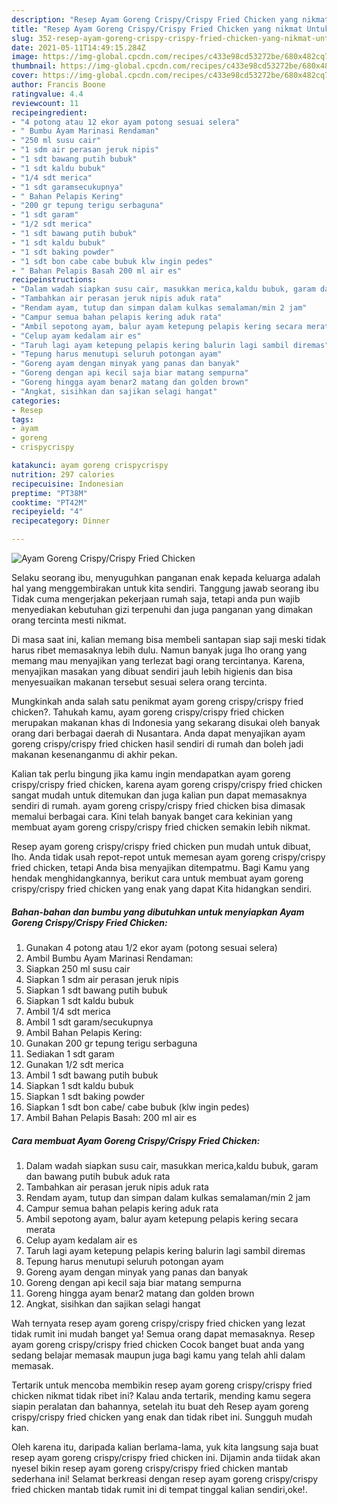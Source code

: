 ```yaml
---
description: "Resep Ayam Goreng Crispy/Crispy Fried Chicken yang nikmat Untuk Jualan"
title: "Resep Ayam Goreng Crispy/Crispy Fried Chicken yang nikmat Untuk Jualan"
slug: 352-resep-ayam-goreng-crispy-crispy-fried-chicken-yang-nikmat-untuk-jualan
date: 2021-05-11T14:49:15.284Z
image: https://img-global.cpcdn.com/recipes/c433e98cd53272be/680x482cq70/ayam-goreng-crispycrispy-fried-chicken-foto-resep-utama.jpg
thumbnail: https://img-global.cpcdn.com/recipes/c433e98cd53272be/680x482cq70/ayam-goreng-crispycrispy-fried-chicken-foto-resep-utama.jpg
cover: https://img-global.cpcdn.com/recipes/c433e98cd53272be/680x482cq70/ayam-goreng-crispycrispy-fried-chicken-foto-resep-utama.jpg
author: Francis Boone
ratingvalue: 4.4
reviewcount: 11
recipeingredient:
- "4 potong atau 12 ekor ayam potong sesuai selera"
- " Bumbu Ayam Marinasi Rendaman"
- "250 ml susu cair"
- "1 sdm air perasan jeruk nipis"
- "1 sdt bawang putih bubuk"
- "1 sdt kaldu bubuk"
- "1/4 sdt merica"
- "1 sdt garamsecukupnya"
- " Bahan Pelapis Kering"
- "200 gr tepung terigu serbaguna"
- "1 sdt garam"
- "1/2 sdt merica"
- "1 sdt bawang putih bubuk"
- "1 sdt kaldu bubuk"
- "1 sdt baking powder"
- "1 sdt bon cabe cabe bubuk klw ingin pedes"
- " Bahan Pelapis Basah 200 ml air es"
recipeinstructions:
- "Dalam wadah siapkan susu cair, masukkan merica,kaldu bubuk, garam dan bawang putih bubuk aduk rata"
- "Tambahkan air perasan jeruk nipis aduk rata"
- "Rendam ayam, tutup dan simpan dalam kulkas semalaman/min 2 jam"
- "Campur semua bahan pelapis kering aduk rata"
- "Ambil sepotong ayam, balur ayam ketepung pelapis kering secara merata"
- "Celup ayam kedalam air es"
- "Taruh lagi ayam ketepung pelapis kering balurin lagi sambil diremas"
- "Tepung harus menutupi seluruh potongan ayam"
- "Goreng ayam dengan minyak yang panas dan banyak"
- "Goreng dengan api kecil saja biar matang sempurna"
- "Goreng hingga ayam benar2 matang dan golden brown"
- "Angkat, sisihkan dan sajikan selagi hangat"
categories:
- Resep
tags:
- ayam
- goreng
- crispycrispy

katakunci: ayam goreng crispycrispy 
nutrition: 297 calories
recipecuisine: Indonesian
preptime: "PT38M"
cooktime: "PT42M"
recipeyield: "4"
recipecategory: Dinner

---
```



![Ayam Goreng Crispy/Crispy Fried Chicken](https://img-global.cpcdn.com/recipes/c433e98cd53272be/680x482cq70/ayam-goreng-crispycrispy-fried-chicken-foto-resep-utama.jpg)

Selaku seorang ibu, menyuguhkan panganan enak kepada keluarga adalah hal yang menggembirakan untuk kita sendiri. Tanggung jawab seorang ibu Tidak cuma mengerjakan pekerjaan rumah saja, tetapi anda pun wajib menyediakan kebutuhan gizi terpenuhi dan juga panganan yang dimakan orang tercinta mesti nikmat.

Di masa  saat ini, kalian memang bisa membeli santapan siap saji meski tidak harus ribet memasaknya lebih dulu. Namun banyak juga lho orang yang memang mau menyajikan yang terlezat bagi orang tercintanya. Karena, menyajikan masakan yang dibuat sendiri jauh lebih higienis dan bisa menyesuaikan makanan tersebut sesuai selera orang tercinta. 



Mungkinkah anda salah satu penikmat ayam goreng crispy/crispy fried chicken?. Tahukah kamu, ayam goreng crispy/crispy fried chicken merupakan makanan khas di Indonesia yang sekarang disukai oleh banyak orang dari berbagai daerah di Nusantara. Anda dapat menyajikan ayam goreng crispy/crispy fried chicken hasil sendiri di rumah dan boleh jadi makanan kesenanganmu di akhir pekan.

Kalian tak perlu bingung jika kamu ingin mendapatkan ayam goreng crispy/crispy fried chicken, karena ayam goreng crispy/crispy fried chicken sangat mudah untuk ditemukan dan juga kalian pun dapat memasaknya sendiri di rumah. ayam goreng crispy/crispy fried chicken bisa dimasak memalui berbagai cara. Kini telah banyak banget cara kekinian yang membuat ayam goreng crispy/crispy fried chicken semakin lebih nikmat.

Resep ayam goreng crispy/crispy fried chicken pun mudah untuk dibuat, lho. Anda tidak usah repot-repot untuk memesan ayam goreng crispy/crispy fried chicken, tetapi Anda bisa menyajikan ditempatmu. Bagi Kamu yang hendak menghidangkannya, berikut cara untuk membuat ayam goreng crispy/crispy fried chicken yang enak yang dapat Kita hidangkan sendiri.

<!--inarticleads1-->

##### Bahan-bahan dan bumbu yang dibutuhkan untuk menyiapkan Ayam Goreng Crispy/Crispy Fried Chicken:

1. Gunakan 4 potong atau 1/2 ekor ayam (potong sesuai selera)
1. Ambil  Bumbu Ayam Marinasi Rendaman:
1. Siapkan 250 ml susu cair
1. Siapkan 1 sdm air perasan jeruk nipis
1. Siapkan 1 sdt bawang putih bubuk
1. Siapkan 1 sdt kaldu bubuk
1. Ambil 1/4 sdt merica
1. Ambil 1 sdt garam/secukupnya
1. Ambil  Bahan Pelapis Kering:
1. Gunakan 200 gr tepung terigu serbaguna
1. Sediakan 1 sdt garam
1. Gunakan 1/2 sdt merica
1. Ambil 1 sdt bawang putih bubuk
1. Siapkan 1 sdt kaldu bubuk
1. Siapkan 1 sdt baking powder
1. Siapkan 1 sdt bon cabe/ cabe bubuk (klw ingin pedes)
1. Ambil  Bahan Pelapis Basah: 200 ml air es




<!--inarticleads2-->

##### Cara membuat Ayam Goreng Crispy/Crispy Fried Chicken:

1. Dalam wadah siapkan susu cair, masukkan merica,kaldu bubuk, garam dan bawang putih bubuk aduk rata
1. Tambahkan air perasan jeruk nipis aduk rata
1. Rendam ayam, tutup dan simpan dalam kulkas semalaman/min 2 jam
1. Campur semua bahan pelapis kering aduk rata
1. Ambil sepotong ayam, balur ayam ketepung pelapis kering secara merata
1. Celup ayam kedalam air es
1. Taruh lagi ayam ketepung pelapis kering balurin lagi sambil diremas
1. Tepung harus menutupi seluruh potongan ayam
1. Goreng ayam dengan minyak yang panas dan banyak
1. Goreng dengan api kecil saja biar matang sempurna
1. Goreng hingga ayam benar2 matang dan golden brown
1. Angkat, sisihkan dan sajikan selagi hangat




Wah ternyata resep ayam goreng crispy/crispy fried chicken yang lezat tidak rumit ini mudah banget ya! Semua orang dapat memasaknya. Resep ayam goreng crispy/crispy fried chicken Cocok banget buat anda yang sedang belajar memasak maupun juga bagi kamu yang telah ahli dalam memasak.

Tertarik untuk mencoba membikin resep ayam goreng crispy/crispy fried chicken nikmat tidak ribet ini? Kalau anda tertarik, mending kamu segera siapin peralatan dan bahannya, setelah itu buat deh Resep ayam goreng crispy/crispy fried chicken yang enak dan tidak ribet ini. Sungguh mudah kan. 

Oleh karena itu, daripada kalian berlama-lama, yuk kita langsung saja buat resep ayam goreng crispy/crispy fried chicken ini. Dijamin anda tiidak akan nyesel bikin resep ayam goreng crispy/crispy fried chicken mantab sederhana ini! Selamat berkreasi dengan resep ayam goreng crispy/crispy fried chicken mantab tidak rumit ini di tempat tinggal kalian sendiri,oke!.

